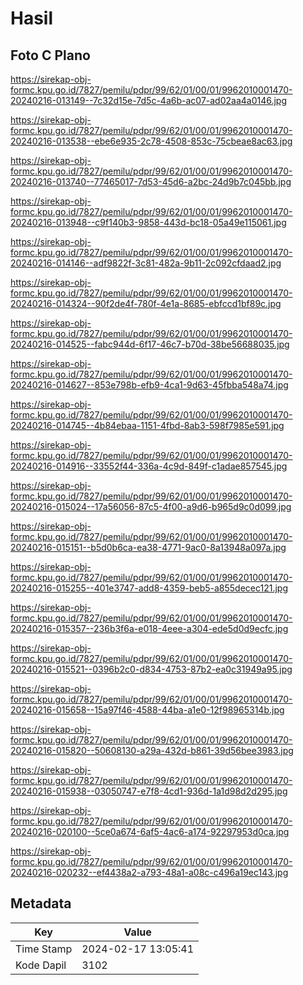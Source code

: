 # Hasil

## Foto C Plano

https://sirekap-obj-formc.kpu.go.id/7827/pemilu/pdpr/99/62/01/00/01/9962010001470-20240216-013149--7c32d15e-7d5c-4a6b-ac07-ad02aa4a0146.jpg

https://sirekap-obj-formc.kpu.go.id/7827/pemilu/pdpr/99/62/01/00/01/9962010001470-20240216-013538--ebe6e935-2c78-4508-853c-75cbeae8ac63.jpg

https://sirekap-obj-formc.kpu.go.id/7827/pemilu/pdpr/99/62/01/00/01/9962010001470-20240216-013740--77465017-7d53-45d6-a2bc-24d9b7c045bb.jpg

https://sirekap-obj-formc.kpu.go.id/7827/pemilu/pdpr/99/62/01/00/01/9962010001470-20240216-013948--c9f140b3-9858-443d-bc18-05a49e115061.jpg

https://sirekap-obj-formc.kpu.go.id/7827/pemilu/pdpr/99/62/01/00/01/9962010001470-20240216-014146--adf9822f-3c81-482a-9b11-2c092cfdaad2.jpg

https://sirekap-obj-formc.kpu.go.id/7827/pemilu/pdpr/99/62/01/00/01/9962010001470-20240216-014324--90f2de4f-780f-4e1a-8685-ebfccd1bf89c.jpg

https://sirekap-obj-formc.kpu.go.id/7827/pemilu/pdpr/99/62/01/00/01/9962010001470-20240216-014525--fabc944d-6f17-46c7-b70d-38be56688035.jpg

https://sirekap-obj-formc.kpu.go.id/7827/pemilu/pdpr/99/62/01/00/01/9962010001470-20240216-014627--853e798b-efb9-4ca1-9d63-45fbba548a74.jpg

https://sirekap-obj-formc.kpu.go.id/7827/pemilu/pdpr/99/62/01/00/01/9962010001470-20240216-014745--4b84ebaa-1151-4fbd-8ab3-598f7985e591.jpg

https://sirekap-obj-formc.kpu.go.id/7827/pemilu/pdpr/99/62/01/00/01/9962010001470-20240216-014916--33552f44-336a-4c9d-849f-c1adae857545.jpg

https://sirekap-obj-formc.kpu.go.id/7827/pemilu/pdpr/99/62/01/00/01/9962010001470-20240216-015024--17a56056-87c5-4f00-a9d6-b965d9c0d099.jpg

https://sirekap-obj-formc.kpu.go.id/7827/pemilu/pdpr/99/62/01/00/01/9962010001470-20240216-015151--b5d0b6ca-ea38-4771-9ac0-8a13948a097a.jpg

https://sirekap-obj-formc.kpu.go.id/7827/pemilu/pdpr/99/62/01/00/01/9962010001470-20240216-015255--401e3747-add8-4359-beb5-a855decec121.jpg

https://sirekap-obj-formc.kpu.go.id/7827/pemilu/pdpr/99/62/01/00/01/9962010001470-20240216-015357--236b3f6a-e018-4eee-a304-ede5d0d9ecfc.jpg

https://sirekap-obj-formc.kpu.go.id/7827/pemilu/pdpr/99/62/01/00/01/9962010001470-20240216-015521--0396b2c0-d834-4753-87b2-ea0c31949a95.jpg

https://sirekap-obj-formc.kpu.go.id/7827/pemilu/pdpr/99/62/01/00/01/9962010001470-20240216-015658--15a97f46-4588-44ba-a1e0-12f98965314b.jpg

https://sirekap-obj-formc.kpu.go.id/7827/pemilu/pdpr/99/62/01/00/01/9962010001470-20240216-015820--50608130-a29a-432d-b861-39d56bee3983.jpg

https://sirekap-obj-formc.kpu.go.id/7827/pemilu/pdpr/99/62/01/00/01/9962010001470-20240216-015938--03050747-e7f8-4cd1-936d-1a1d98d2d295.jpg

https://sirekap-obj-formc.kpu.go.id/7827/pemilu/pdpr/99/62/01/00/01/9962010001470-20240216-020100--5ce0a674-6af5-4ac6-a174-92297953d0ca.jpg

https://sirekap-obj-formc.kpu.go.id/7827/pemilu/pdpr/99/62/01/00/01/9962010001470-20240216-020232--ef4438a2-a793-48a1-a08c-c496a19ec143.jpg


## Metadata

| Key        | Value               |
| ---------- | ------------------- |
| Time Stamp | 2024-02-17 13:05:41 |
| Kode Dapil | 3102                |



